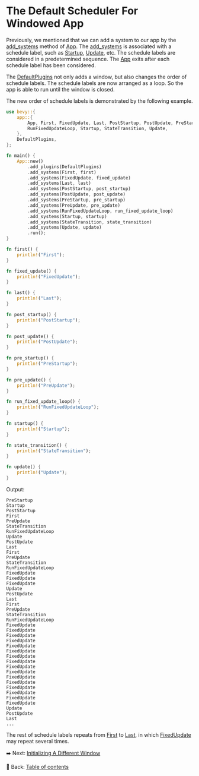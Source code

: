 # The Default Scheduler For Windowed App

Previously, we mentioned that we can add a system to our app by the [add_systems](https://docs.rs/bevy/latest/bevy/app/struct.App.html#method.add_systems) method of [App](https://docs.rs/bevy/latest/bevy/app/struct.App.html).
The [add_systems](https://docs.rs/bevy/latest/bevy/app/struct.App.html#method.add_systems) is associated with a schedule label, such as [Startup](https://docs.rs/bevy/latest/bevy/app/struct.Startup.html), [Update](https://docs.rs/bevy/latest/bevy/app/struct.Update.html), etc.
The schedule labels are considered in a predetermined sequence.
The [App](https://docs.rs/bevy/latest/bevy/app/struct.App.html) exits after each schedule label has been considered.

The [DefaultPlugins](https://docs.rs/bevy/latest/bevy/struct.DefaultPlugins.html) not only adds a window, but also changes the order of schedule labels.
The schedule labels are now arranged as a loop.
So the app is able to run until the window is closed.

The new order of schedule labels is demonstrated by the following example.

```rust
use bevy::{
    app::{
        App, First, FixedUpdate, Last, PostStartup, PostUpdate, PreStartup, PreUpdate,
        RunFixedUpdateLoop, Startup, StateTransition, Update,
    },
    DefaultPlugins,
};

fn main() {
    App::new()
        .add_plugins(DefaultPlugins)
        .add_systems(First, first)
        .add_systems(FixedUpdate, fixed_update)
        .add_systems(Last, last)
        .add_systems(PostStartup, post_startup)
        .add_systems(PostUpdate, post_update)
        .add_systems(PreStartup, pre_startup)
        .add_systems(PreUpdate, pre_update)
        .add_systems(RunFixedUpdateLoop, run_fixed_update_loop)
        .add_systems(Startup, startup)
        .add_systems(StateTransition, state_transition)
        .add_systems(Update, update)
        .run();
}

fn first() {
    println!("First");
}

fn fixed_update() {
    println!("FixedUpdate");
}

fn last() {
    println!("Last");
}

fn post_startup() {
    println!("PostStartup");
}

fn post_update() {
    println!("PostUpdate");
}

fn pre_startup() {
    println!("PreStartup");
}

fn pre_update() {
    println!("PreUpdate");
}

fn run_fixed_update_loop() {
    println!("RunFixedUpdateLoop");
}

fn startup() {
    println!("Startup");
}

fn state_transition() {
    println!("StateTransition");
}

fn update() {
    println!("Update");
}
```

Output:

```text
PreStartup
Startup
PostStartup
First
PreUpdate
StateTransition
RunFixedUpdateLoop
Update
PostUpdate
Last
First
PreUpdate
StateTransition
RunFixedUpdateLoop
FixedUpdate
FixedUpdate
FixedUpdate
Update
PostUpdate
Last
First
PreUpdate
StateTransition
RunFixedUpdateLoop
FixedUpdate
FixedUpdate
FixedUpdate
FixedUpdate
FixedUpdate
FixedUpdate
FixedUpdate
FixedUpdate
FixedUpdate
FixedUpdate
FixedUpdate
FixedUpdate
FixedUpdate
FixedUpdate
FixedUpdate
FixedUpdate
Update
PostUpdate
Last
...
```

The rest of schedule labels repeats from [First](https://docs.rs/bevy/latest/bevy/app/struct.First.html) to [Last](https://docs.rs/bevy/latest/bevy/app/struct.Last.html), in which [FixedUpdate](https://docs.rs/bevy/latest/bevy/app/struct.FixedUpdate.html) may repeat several times.

:arrow_right:  Next: [Initializing A Different Window](./initializing_a_different_window.md)

:blue_book: Back: [Table of contents](./../README.md)
